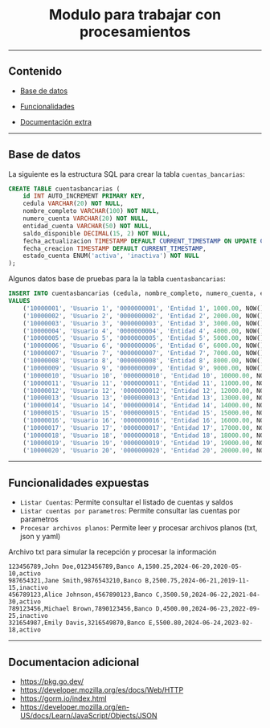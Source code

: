 # <h1 align="center" > Modulo para trabajar con procesamientos </h1>
****
## Contenido

- [Base de datos](#base-de-datos)

- [Funcionalidades](#funcionalidades-expuestas)

- [Documentación extra](#documentacion-adicional)


****
## Base de datos

La siguiente es la estructura SQL para crear la tabla `cuentas_bancarias`:

```sql
CREATE TABLE cuentasbancarias (
    id INT AUTO_INCREMENT PRIMARY KEY,
    cedula VARCHAR(20) NOT NULL,
    nombre_completo VARCHAR(100) NOT NULL,
    numero_cuenta VARCHAR(20) NOT NULL,
    entidad_cuenta VARCHAR(50) NOT NULL,
    saldo_disponible DECIMAL(15, 2) NOT NULL,
    fecha_actualizacion TIMESTAMP DEFAULT CURRENT_TIMESTAMP ON UPDATE CURRENT_TIMESTAMP,
    fecha_creacion TIMESTAMP DEFAULT CURRENT_TIMESTAMP,
    estado_cuenta ENUM('activa', 'inactiva') NOT NULL
);
```
Algunos datos base de pruebas para la la tabla `cuentasbancarias`:

```sql
INSERT INTO cuentasbancarias (cedula, nombre_completo, numero_cuenta, entidad_cuenta, saldo_disponible, fecha_actualizacion, fecha_creacion, estado_cuenta)
VALUES
    ('10000001', 'Usuario 1', '0000000001', 'Entidad 1', 1000.00, NOW(), NOW(), 'activa'),
    ('10000002', 'Usuario 2', '0000000002', 'Entidad 2', 2000.00, NOW(), NOW(), 'activa'),
    ('10000003', 'Usuario 3', '0000000003', 'Entidad 3', 3000.00, NOW(), NOW(), 'activa'),
    ('10000004', 'Usuario 4', '0000000004', 'Entidad 4', 4000.00, NOW(), NOW(), 'activa'),
    ('10000005', 'Usuario 5', '0000000005', 'Entidad 5', 5000.00, NOW(), NOW(), 'activa'),
    ('10000006', 'Usuario 6', '0000000006', 'Entidad 6', 6000.00, NOW(), NOW(), 'activa'),
    ('10000007', 'Usuario 7', '0000000007', 'Entidad 7', 7000.00, NOW(), NOW(), 'activa'),
    ('10000008', 'Usuario 8', '0000000008', 'Entidad 8', 8000.00, NOW(), NOW(), 'activa'),
    ('10000009', 'Usuario 9', '0000000009', 'Entidad 9', 9000.00, NOW(), NOW(), 'activa'),
    ('10000010', 'Usuario 10', '0000000010', 'Entidad 10', 10000.00, NOW(), NOW(), 'activa'),
    ('10000011', 'Usuario 11', '0000000011', 'Entidad 11', 11000.00, NOW(), NOW(), 'activa'),
    ('10000012', 'Usuario 12', '0000000012', 'Entidad 12', 12000.00, NOW(), NOW(), 'activa'),
    ('10000013', 'Usuario 13', '0000000013', 'Entidad 13', 13000.00, NOW(), NOW(), 'activa'),
    ('10000014', 'Usuario 14', '0000000014', 'Entidad 14', 14000.00, NOW(), NOW(), 'activa'),
    ('10000015', 'Usuario 15', '0000000015', 'Entidad 15', 15000.00, NOW(), NOW(), 'activa'),
    ('10000016', 'Usuario 16', '0000000016', 'Entidad 16', 16000.00, NOW(), NOW(), 'activa'),
    ('10000017', 'Usuario 17', '0000000017', 'Entidad 17', 17000.00, NOW(), NOW(), 'activa'),
    ('10000018', 'Usuario 18', '0000000018', 'Entidad 18', 18000.00, NOW(), NOW(), 'activa'),
    ('10000019', 'Usuario 19', '0000000019', 'Entidad 19', 19000.00, NOW(), NOW(), 'activa'),
    ('10000020', 'Usuario 20', '0000000020', 'Entidad 20', 20000.00, NOW(), NOW(), 'activa')

```
****

## Funcionalidades expuestas

- `Listar Cuentas`: Permite consultar el listado de cuentas y saldos
- `Listar cuentas por parametros`: Permite consultar las cuentas por parametros
- `Procesar archivos planos`: Permite leer y procesar archivos planos (txt, json y yaml)

Archivo txt para simular la recepción y procesar la información

```
123456789,John Doe,0123456789,Banco A,1500.25,2024-06-20,2020-05-10,activo
987654321,Jane Smith,9876543210,Banco B,2500.75,2024-06-21,2019-11-15,inactivo
456789123,Alice Johnson,4567890123,Banco C,3500.50,2024-06-22,2021-04-30,activo
789123456,Michael Brown,7890123456,Banco D,4500.00,2024-06-23,2022-09-25,inactivo
321654987,Emily Davis,3216549870,Banco E,5500.80,2024-06-24,2023-02-18,activo
```

****

## Documentacion adicional

- https://pkg.go.dev/
- https://developer.mozilla.org/es/docs/Web/HTTP
- https://gorm.io/index.html
- https://developer.mozilla.org/en-US/docs/Learn/JavaScript/Objects/JSON